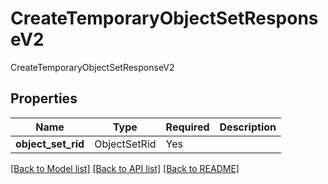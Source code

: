 # CreateTemporaryObjectSetResponseV2

CreateTemporaryObjectSetResponseV2

## Properties
| Name | Type | Required | Description |
| ------------ | ------------- | ------------- | ------------- |
**object_set_rid** | ObjectSetRid | Yes |  |


[[Back to Model list]](../../README.md#models-v2-link) [[Back to API list]](../../README.md#documentation-for-api-endpoints) [[Back to README]](../../README.md)
